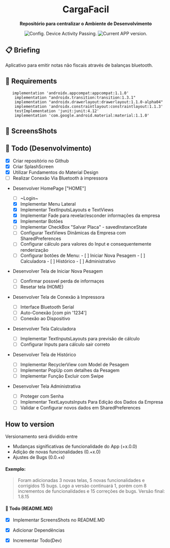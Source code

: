 <h1 align="center">
  CargaFacil
</h1>

<p align="center">
  <strong>Repositório para centralizar o Ambiente de Desenvolvimento</strong>
  <p align="center">
    <img src="https://ci.appveyor.com/api/projects/status/g8d58ipi3auqdtrk/branch/master?svg=true" alt="Config. Device Activity Passing." />
     <!--<img src="https://ci.appveyor.com/api/projects/status/216h1g17b8ir009t?svg=true" alt="Config. Device Activity Crashing." /> -->
    <img src="https://img.shields.io/badge/version-1.0-blue.svg" alt="Current APP version." />  
  </p>
</p>

## 📋 Briefing

  Aplicativo para emitir notas não fiscais através de balanças bluetooth.


## 📖 Requirements
```
   implementation 'androidx.appcompat:appcompat:1.1.0'
    implementation "androidx.transition:transition:1.3.1"
    implementation "androidx.drawerlayout:drawerlayout:1.1.0-alpha04"
    implementation 'androidx.constraintlayout:constraintlayout:1.1.3'
    testImplementation 'junit:junit:4.12'
    implementation 'com.google.android.material:material:1.1.0'

```

## 🚀 ScreensShots



## 👏 Todo (Desenvolvimento)

- [x] Criar repositório no Github
- [x] Criar SplashScreen
- [x] Utilizar Fundamentos do Material Design
- [ ] Realizar Conexão Via Bluetooth à impressora

* Desenvolver HomePage ["HOME"]

  -  [ ] ~Login~
  -  [x] Implementar Menu Lateral
  -  [x] Implementar TextInputsLayouts e TextViews
  -  [x] Implementar Fade para revelar/esconder informações da empresa
  -  [x] Implementar Botões
  -  [ ] Implementar CheckBox "Salvar Placa" - savedInstanceState
  -  [ ] Configurar TextViews Dinâmicas da Empresa com SharedPreferences
  -  [ ] Configurar cálculo para valores do Input e consequentemente renderização
  -  [ ] Configurar botões de Menu:
        - [ ] Iniciar Nova Pesagem
        - [ ] Calculadora
        - [ ] Histórico
        - [ ] Administrativo
      
* Desenvolver Tela de Iniciar Nova Pesagem
  - [ ] Confirmar possvel perda de informaçes
  - [ ] Resetar tela (HOME)

* Desenvolver Tela de Conexão à Impressora
  - [ ] Interface Bluetooth Serial
  - [ ] Auto-Conexão [com pin '1234']
  - [ ] Conexão ao Dispositivo
  
* Desenvolver Tela Calculadora
  - [ ] Implementar TextInputsLayouts para previsão de cálculo
  - [ ] Configurar Inputs para cálculo sair correto
  
* Desenvolver Tela  de Histórico
  - [ ] Implementar RecyclerView com Model de Pesagem
  - [ ] Implementar PopUp com detalhes da Pesagem
  - [ ] Implementar Função Excluir com Swipe
  
* Desenvolver Tela Administrativa
  - [ ] Proteger com Senha
  - [ ] Implementar TextLayoutsInputs Para Edição dos Dados da Empresa
  - [ ] Validar e Configurar novos dados em SharedPreferences

## How to version

Versionamento será dividido entre

- Mudanças significativas de funcionalidade do App (+x.0.0)
- Adição de novas funcionalidades (0.+x.0)
- Ajustes de Bugs (0.0.+x)

#### Exemplo:

> Foram adicionadas 3 novas telas, 5 novas funcionalidades e corrigidos 15 bugs. Logo a versão continuará 1, porém com 8 incrementos de funcionalidades e 15 correções de bugs. Versão final: 1.8.15

#### 👏 Todo (README.MD)

- [x] Implementar ScreensShots no README.MD
- [x] Adicionar Dependências
- [x] Incrementar Todo(Dev)


